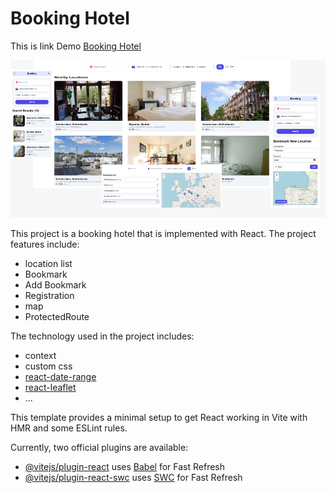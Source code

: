 # Booking Hotel

This is link Demo [Booking Hotel]()

![Booking Hotel](public/screen.jpg)

This project is a booking hotel that is implemented with React.
The project features include:

- location list
- Bookmark
- Add Bookmark
- Registration
- map
- ProtectedRoute

The technology used in the project includes:

- context
- custom css
- [react-date-range](https://www.npmjs.com/package/react-date-range)
- [react-leaflet](https://react-leaflet.js.org/)
- ...

This template provides a minimal setup to get React working in Vite with HMR and some ESLint rules.

Currently, two official plugins are available:

- [@vitejs/plugin-react](https://github.com/vitejs/vite-plugin-react/blob/main/packages/plugin-react/README.md) uses [Babel](https://babeljs.io/) for Fast Refresh
- [@vitejs/plugin-react-swc](https://github.com/vitejs/vite-plugin-react-swc) uses [SWC](https://swc.rs/) for Fast Refresh

